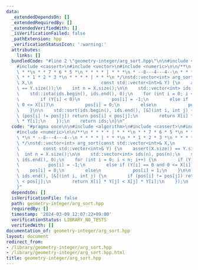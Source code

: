 ```yaml
---
data:
  _extendedDependsOn: []
  _extendedRequiredBy: []
  _extendedVerifiedWith: []
  _isVerificationFailed: false
  _pathExtension: hpp
  _verificationStatusIcon: ':warning:'
  attributes:
    links: []
  bundledCode: "#line 2 \"geometry-integer/arg_sort.hpp\"\n\n#include <algorithm>\n\
    #include <cassert>\n#include <vector>\n#include <numeric>\n\n/**\n * * * * | *\
    \ * *\n * * 7 * 6 * 5 *\n * * * * | * * *\n * --8---4---4--\n * * * * | * * *\n\
    \ * * 1 * 2 * 3 *\n * * * * | * * *\n */\nstd::vector<int> arg_sort(const std::vector<int>&\
    \ X,\n                          const std::vector<int>& Y) {\n    assert(X.size()\
    \ == Y.size());\n    int n = X.size();\n\n    std::vector<int> ids(n), pos(n);\n\
    \    std::iota(ids.begin(), ids.end(), 0);\n    for (int i = 0; i < n; i++) {\n\
    \        if (Y[i] < 0)\n            pos[i] = -1;\n        else if (Y[i] == 0 and\
    \ 0 <= X[i])\n            pos[i] = 0;\n        else\n            pos[i] = 1;\n\
    \    }\n\n    std::sort(ids.begin(), ids.end(), [&](int i, int j) {\n        if\
    \ (pos[i] != pos[j]) return pos[i] < pos[j];\n        return X[i] * Y[j] < X[j]\
    \ * Y[i];\n    });\n    return ids;\n}\n"
  code: "#pragma once\n\n#include <algorithm>\n#include <cassert>\n#include <vector>\n\
    #include <numeric>\n\n/**\n * * * * | * * *\n * * 7 * 6 * 5 *\n * * * * | * *\
    \ *\n * --8---4---4--\n * * * * | * * *\n * * 1 * 2 * 3 *\n * * * * | * * *\n\
    \ */\nstd::vector<int> arg_sort(const std::vector<int>& X,\n                 \
    \         const std::vector<int>& Y) {\n    assert(X.size() == Y.size());\n  \
    \  int n = X.size();\n\n    std::vector<int> ids(n), pos(n);\n    std::iota(ids.begin(),\
    \ ids.end(), 0);\n    for (int i = 0; i < n; i++) {\n        if (Y[i] < 0)\n \
    \           pos[i] = -1;\n        else if (Y[i] == 0 and 0 <= X[i])\n        \
    \    pos[i] = 0;\n        else\n            pos[i] = 1;\n    }\n\n    std::sort(ids.begin(),\
    \ ids.end(), [&](int i, int j) {\n        if (pos[i] != pos[j]) return pos[i]\
    \ < pos[j];\n        return X[i] * Y[j] < X[j] * Y[i];\n    });\n    return ids;\n\
    }"
  dependsOn: []
  isVerificationFile: false
  path: geometry-integer/arg_sort.hpp
  requiredBy: []
  timestamp: '2024-03-09 12:07:22+09:00'
  verificationStatus: LIBRARY_NO_TESTS
  verifiedWith: []
documentation_of: geometry-integer/arg_sort.hpp
layout: document
redirect_from:
- /library/geometry-integer/arg_sort.hpp
- /library/geometry-integer/arg_sort.hpp.html
title: geometry-integer/arg_sort.hpp
---
```

